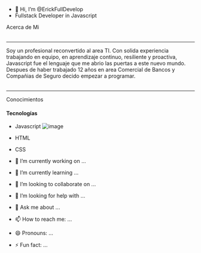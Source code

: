 - 👋 Hi, I’m @ErickFullDevelop
- Fullstack Developer in Javascript

Acerca de Mi
<br>    <br>
<hr> 
Soy un profesional reconvertido al area TI. Con solida experiencia trabajando en equipo, en aprendizaje continuo, resiliente y proactiva, Javascript fue el lenguaje que me abrio las puertas a este nuevo mundo. Despues de haber trabajado 12 años en area Comercial de Bancos y Compañias de Seguro decido empezar a programar.
<br>    <br>
<hr>

Conocimientos
#### Tecnologías
 - Javascript ![image](https://github.com/user-attachments/assets/4091ec01-28be-4bc0-a387-33248cc5c24a)

 - HTML
 - CSS

- 🔭 I’m currently working on ...
 - 🌱 I’m currently learning ...
 - 👯 I’m looking to collaborate on ...
 - 🤔 I’m looking for help with ...
 - 💬 Ask me about ...
 - 📫 How to reach me: ...
 - 😄 Pronouns: ...
 - ⚡ Fun fact: ...

<!---
ErickFullDevelop/ErickFullDevelop is a ✨ special ✨ repository because its `README.md` (this file) appears on your GitHub profile.
You can click the Preview link to take a look at your changes.
--->
